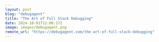 ```yaml
---
layout: post
blog: "debugagent"
title: "The Art of Full Stack Debugging"
date: 2024-10-01T12:00:17Z
image: images/debugagent.png
remote_url: "https://debugagent.com/the-art-of-full-stack-debugging"
---
```

